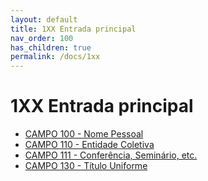 ```yaml
---
layout: default
title: 1XX Entrada principal
nav_order: 100
has_children: true
permalink: /docs/1xx
---
```


# 1XX Entrada principal

<ul>
    <li><a href="#">CAMPO 100 - Nome Pessoal</a></li>
    <li><a href="#">CAMPO 110 - Entidade Coletiva</a></li>
    <li><a href="#">CAMPO 111 - Conferência, Seminário, etc.</a></li>
    <li><a href="#">CAMPO 130 - Título Uniforme</a></li>
</ul>